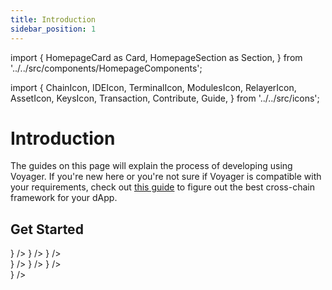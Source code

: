 ```yaml
---
title: Introduction
sidebar_position: 1
---
```

import {
  HomepageCard as Card,
  HomepageSection as Section,
} from '../../src/components/HomepageComponents';

import {
  ChainIcon,
  IDEIcon,
  TerminalIcon,
  ModulesIcon,
  RelayerIcon,
  AssetIcon,
  KeysIcon,
  Transaction,
  Contribute,
  Guide,
} from '../../src/icons';

# Introduction

The guides on this page will explain the process of developing using Voyager. If you're new here or you're not sure if Voyager is compatible with your requirements, check out [this guide](../overview/choosing-the-right-framework.md) to figure out the best cross-chain framework for your dApp.


 ## Get Started
   <Section title="Developers" id="web-sdks" hasSubSections >

   <Section>
  <Card
    title="Overview"
    description="What is Voyager and why is it required?"
    to="/voyager/overview"
    icon={<IDEIcon />}
  />
    <Card
    title="Understanding Voyager"
    description="Dissecting different functions and parameters associated with Voyager"
    to="/voyager/understanding-voyager"
    icon={<ChainIcon />}
  />
 <Card
    title="Different Types of use-cases"
    description="Learning how to build the different types of cross-chain token transfer use-cases using Voyager"
    to="/voyager/building-different-use-cases"
    icon={<ModulesIcon />}
  />
  </Section>

  </Section>


  <Section title="Tooling" id="tooling" hasSubSections >

  <Section>
  <Card
    title="Voyager Widget"
    description="Widget to integrate cross-chain swaps on your website"
    to="/voyager/tools/voyager-widget"
    icon={<Guide />}
  />
    <Card
    title="Voyager PathFinder API"
    description="An API to integrate Voyager's cross-chain swap functionality"
    to="/voyager/tools/voyager-pathfinder-api"
    icon={<Guide />}
  />
 <Card
    title="Voyager JS SDK"
    description="SDK to integrate Voyager's cross-chain swap functionality"
    to="/voyager/tools/voyager-js-sdk"
    icon={<Guide />}
  />
</Section>
  
  </Section>

   <Section title="Guides" id="guides" hasSubSections >

   <Section>
      <Card
    title="Deploying a Cross-chain Staking Contract"
    description="Learn how to deploy your first cross-chain staking dApp using Voyager"
  to="/voyager/guides/staking-contract"
    icon={<Guide />}
  />
  </Section>

  </Section>
